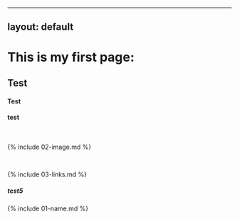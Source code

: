 #
---
layout: default
---
# This is my first page:

## Test

#### Test

#### test


<br>

{% include 02-image.md %}

<br>

{% include 03-links.md %}


##### test5

{% include 01-name.md %}